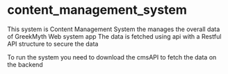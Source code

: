 # ﻿content_management_system
This system is Content Management System the manages the overall data of GreekMyth Web system app 
The data is fetched using api with a Restful API structure to secure the data 

To run the system you need to download the cmsAPI to fetch the data on the backend
